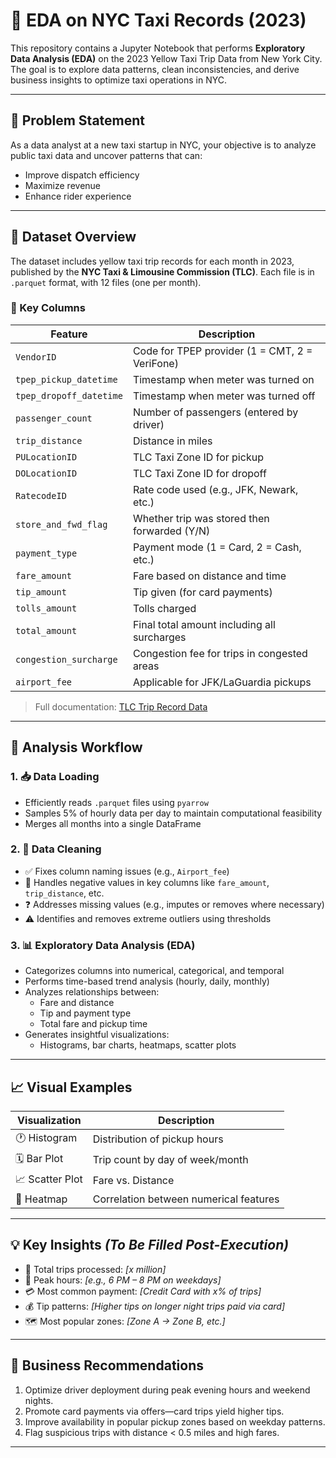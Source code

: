 # 🗽 EDA on NYC Taxi Records (2023)

This repository contains a Jupyter Notebook that performs **Exploratory Data Analysis (EDA)** on the 2023 Yellow Taxi Trip Data from New York City. The goal is to explore data patterns, clean inconsistencies, and derive business insights to optimize taxi operations in NYC.

---

## 📌 Problem Statement

As a data analyst at a new taxi startup in NYC, your objective is to analyze public taxi data and uncover patterns that can:

- Improve dispatch efficiency
- Maximize revenue
- Enhance rider experience

---

## 📂 Dataset Overview

The dataset includes yellow taxi trip records for each month in 2023, published by the **NYC Taxi & Limousine Commission (TLC)**. Each file is in `.parquet` format, with 12 files (one per month).

### 🔑 Key Columns

| Feature              | Description                                                                 |
|----------------------|-----------------------------------------------------------------------------|
| `VendorID`           | Code for TPEP provider (1 = CMT, 2 = VeriFone)                              |
| `tpep_pickup_datetime` | Timestamp when meter was turned on                                         |
| `tpep_dropoff_datetime` | Timestamp when meter was turned off                                       |
| `passenger_count`    | Number of passengers (entered by driver)                                   |
| `trip_distance`      | Distance in miles                                                           |
| `PULocationID`       | TLC Taxi Zone ID for pickup                                                 |
| `DOLocationID`       | TLC Taxi Zone ID for dropoff                                                |
| `RatecodeID`         | Rate code used (e.g., JFK, Newark, etc.)                                   |
| `store_and_fwd_flag` | Whether trip was stored then forwarded (Y/N)                               |
| `payment_type`       | Payment mode (1 = Card, 2 = Cash, etc.)                                     |
| `fare_amount`        | Fare based on distance and time                                            |
| `tip_amount`         | Tip given (for card payments)                                              |
| `tolls_amount`       | Tolls charged                                                               |
| `total_amount`       | Final total amount including all surcharges                                |
| `congestion_surcharge` | Congestion fee for trips in congested areas                               |
| `airport_fee`        | Applicable for JFK/LaGuardia pickups                                       |

> Full documentation: [TLC Trip Record Data](https://www.nyc.gov/site/tlc/about/tlc-trip-record-data.page)

---

## 🧪 Analysis Workflow

### 1. 📥 Data Loading

- Efficiently reads `.parquet` files using `pyarrow`
- Samples 5% of hourly data per day to maintain computational feasibility
- Merges all months into a single DataFrame

### 2. 🧹 Data Cleaning

- ✅ Fixes column naming issues (e.g., `Airport_fee`)
- 🚫 Handles negative values in key columns like `fare_amount`, `trip_distance`, etc.
- ❓ Addresses missing values (e.g., imputes or removes where necessary)
- ⚠️ Identifies and removes extreme outliers using thresholds

### 3. 📊 Exploratory Data Analysis (EDA)

- Categorizes columns into numerical, categorical, and temporal
- Performs time-based trend analysis (hourly, daily, monthly)
- Analyzes relationships between:
  - Fare and distance
  - Tip and payment type
  - Total fare and pickup time
- Generates insightful visualizations:
  - Histograms, bar charts, heatmaps, scatter plots

---

## 📈 Visual Examples

| Visualization | Description |
|---------------|-------------|
| 🕐 Histogram | Distribution of pickup hours |
| 🗓️ Bar Plot | Trip count by day of week/month |
| 📈 Scatter Plot | Fare vs. Distance |
| 🧭 Heatmap | Correlation between numerical features |

---

## 💡 Key Insights _(To Be Filled Post-Execution)_

- 📌 Total trips processed: _[x million]_
- 🚦 Peak hours: _[e.g., 6 PM – 8 PM on weekdays]_
- 💳 Most common payment: _[Credit Card with x% of trips]_
- 💰 Tip patterns: _[Higher tips on longer night trips paid via card]_
- 🗺️ Most popular zones: _[Zone A → Zone B, etc.]_

---

## 💼 Business Recommendations

1. Optimize driver deployment during peak evening hours and weekend nights.
2. Promote card payments via offers—card trips yield higher tips.
3. Improve availability in popular pickup zones based on weekday patterns.
4. Flag suspicious trips with distance < 0.5 miles and high fares.

---




